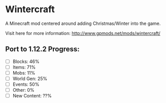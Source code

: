 # Wintercraft
A Minecraft mod centered around adding Christmas/Winter into the game.

Visit here for more information: http://www.gpmods.net/mods/wintercraft/

## Port to 1.12.2 Progress:
- [ ] Blocks: 46%
- [ ] Items: 71%
- [ ] Mobs: 11%
- [ ] World Gen: 25%
- [ ] Events: 50%
- [ ] Other: 0%
- [ ] New Content: ??%
